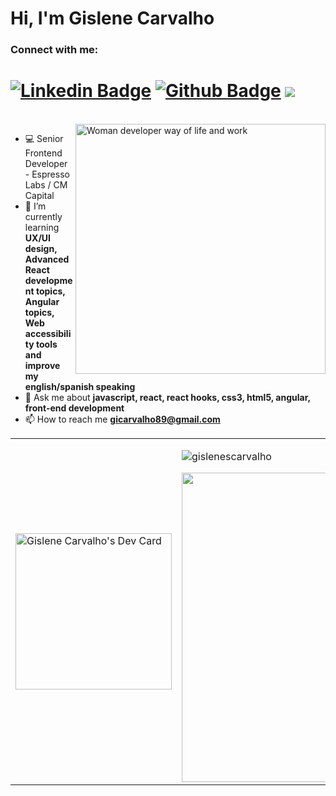 <h1 align="left">Hi, I'm Gislene Carvalho</h1>

<h3 align="left">Connect with me:</h3> 

# [![Linkedin Badge](https://img.shields.io/badge/-LinkedIn-0077B5?style=flat&logo=Linkedin&logoColor=white&link=https://www.linkedin.com/in/gislenecarvalho/)](https://www.linkedin.com/in/gislenecarvalho/) [![Github Badge](https://img.shields.io/badge/-Github-242A2D?style=flat&logo=Github&logoColor=white&link=https://github.com/gislenescarvalho/)](https://github.com/gislenescarvalho/) ![](https://komarev.com/ghpvc/?username=gislenescarvalho) 

<br />
 
<img align="right" src="https://user-images.githubusercontent.com/62280849/128852791-6fb73a65-29a6-4c5e-84c5-e8372ac2bd77.gif" width="400" alt="Woman developer way of life and work">

 - 💻 Senior Frontend Developer - Espresso Labs / CM Capital
- 🌱 I’m currently learning **UX/UI design, Advanced React development topics, Angular topics, Web accessibility tools and improve my english/spanish speaking**
- 💬 Ask me about **javascript, react, react hooks, css3, html5, angular, front-end development**
- 📫 How to reach me **gicarvalho89@gmail.com**     

<center>
 <table>
   <tr>
     <td>
     <a align="left" href="https://app.daily.dev/gscarvalho"><img src="https://api.daily.dev/devcards/f712d2f275d54a45913034c3afb6ee37.png?r=kno" width="250" alt="Gislene Carvalho's Dev Card"/></a> 
   </td>
   <td>
   <p><img align="center" src="https://github-readme-stats.vercel.app/api/top-langs?username=gislenescarvalho&show_icons=true&locale=en&layout=compact"      alt="gislenescarvalho" /></p>
   <img width="495px" align="left" src="https://github-readme-stats.vercel.app/api?username=gislenescarvalho&show_icons=true&count_private=true" />
   </td>
  </tr>   
  </table>
</center>

